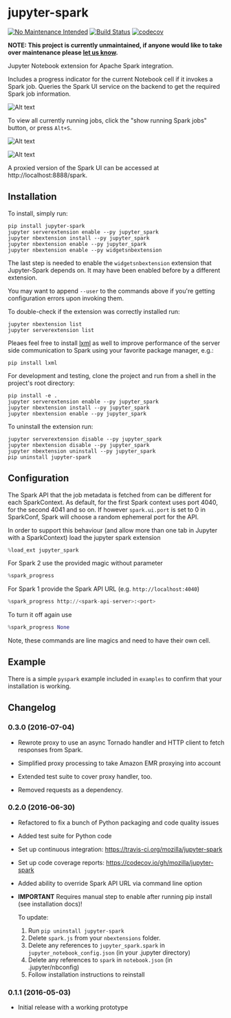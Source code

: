 # jupyter-spark

[![No Maintenance Intended](http://unmaintained.tech/badge.svg)](http://unmaintained.tech/)
[![Build Status](https://travis-ci.org/mozilla/jupyter-spark.svg?branch=master)](https://travis-ci.org/mozilla/jupyter-spark)
[![codecov](https://codecov.io/gh/mozilla/jupyter-spark/branch/master/graph/badge.svg)](https://codecov.io/gh/mozilla/jupyter-spark)

**NOTE: This project is currently unmaintained, if anyone would like to take over maintenance please [let us know](https://github.com/mozilla/jupyter-spark/issues/55).**

Jupyter Notebook extension for Apache Spark integration.

Includes a progress indicator for the current Notebook cell if it invokes a
Spark job. Queries the Spark UI service on the backend to get the required
Spark job information.

![Alt text](/screenshots/ProgressBar.png?raw=true "Spark progress bar")

To view all currently running jobs, click the "show running Spark jobs"
button, or press ```Alt+S```.

![Alt text](/screenshots/SparkButton.png?raw=true "show running Spark jobs button")

![Alt text](/screenshots/Dialog.png?raw=true "Spark dialog")

A proxied version of the Spark UI can be accessed at
http://localhost:8888/spark.

## Installation

To install, simply run:

```
pip install jupyter-spark
jupyter serverextension enable --py jupyter_spark
jupyter nbextension install --py jupyter_spark
jupyter nbextension enable --py jupyter_spark
jupyter nbextension enable --py widgetsnbextension
```

The last step is needed to enable the `widgetsnbextension` extension that
Jupyter-Spark depends on. It may have been enabled before by a different
extension.

You may want to append ``--user`` to the commands above if you're getting
configuration errors upon invoking them.

To double-check if the extension was correctly installed run:

```
jupyter nbextension list
jupyter serverextension list
```

Pleaes feel free to install [lxml](http://lxml.de/) as well to improve
performance of the server side communication to Spark using your favorite
package manager, e.g.:

```
pip install lxml
```

For development and testing, clone the project and run from a shell in the
project's root directory:

```
pip install -e .
jupyter serverextension enable --py jupyter_spark
jupyter nbextension install --py jupyter_spark
jupyter nbextension enable --py jupyter_spark
```

To uninstall the extension run:

```
jupyter serverextension disable --py jupyter_spark
jupyter nbextension disable --py jupyter_spark
jupyter nbextension uninstall --py jupyter_spark
pip uninstall jupyter-spark
```

## Configuration

The Spark API that the job metadata is fetched from can be different for each SparkContext. As default, for the first Spark context uses port 4040, for the second 4041 and so on. If however `spark.ui.port` is set to 0 in SparkConf, Spark will choose a random ephemeral port for the API. 

In order to support this behaviour (and allow more than one tab in Jupyter with a SparkContext) load the jupyter spark extension

```python
%load_ext jupyter_spark
```

For Spark 2 use the provided magic without parameter

```python
%spark_progress
```
For Spark 1 provide the Spark API URL (e.g. `http://localhost:4040`)

```python
%spark_progress http://<spark-api-server>:<port>
```

To turn it off again use

```python
%spark_progress None
```

Note, these commands are line magics and need to have their own cell.

## Example

There is a simple `pyspark` example included in `examples` to confirm that your
installation is working.

## Changelog

### 0.3.0 (2016-07-04)

- Rewrote proxy to use an async Tornado handler and HTTP client to fetch
  responses from Spark.

- Simplified proxy processing to take Amazon EMR proxying into account

- Extended test suite to cover proxy handler, too.

- Removed requests as a dependency.

### 0.2.0 (2016-06-30)

- Refactored to fix a bunch of Python packaging and code quality issues

- Added test suite for Python code

- Set up continuous integration: https://travis-ci.org/mozilla/jupyter-spark

- Set up code coverage reports: https://codecov.io/gh/mozilla/jupyter-spark

- Added ability to override Spark API URL via command line option

- **IMPORTANT** Requires manual step to enable after running pip install
  (see installation docs)!

  To update:

  1. Run `pip uninstall jupyter-spark`
  2. Delete `spark.js` from your `nbextensions` folder.
  3. Delete any references to `jupyter_spark.spark` in
     `jupyter_notebook_config.json` (in your .jupyter directory)
  4. Delete any references to `spark` in `notebook.json`
     (in .jupyter/nbconfig)
  5. Follow installation instructions to reinstall

### 0.1.1 (2016-05-03)

- Initial release with a working prototype
